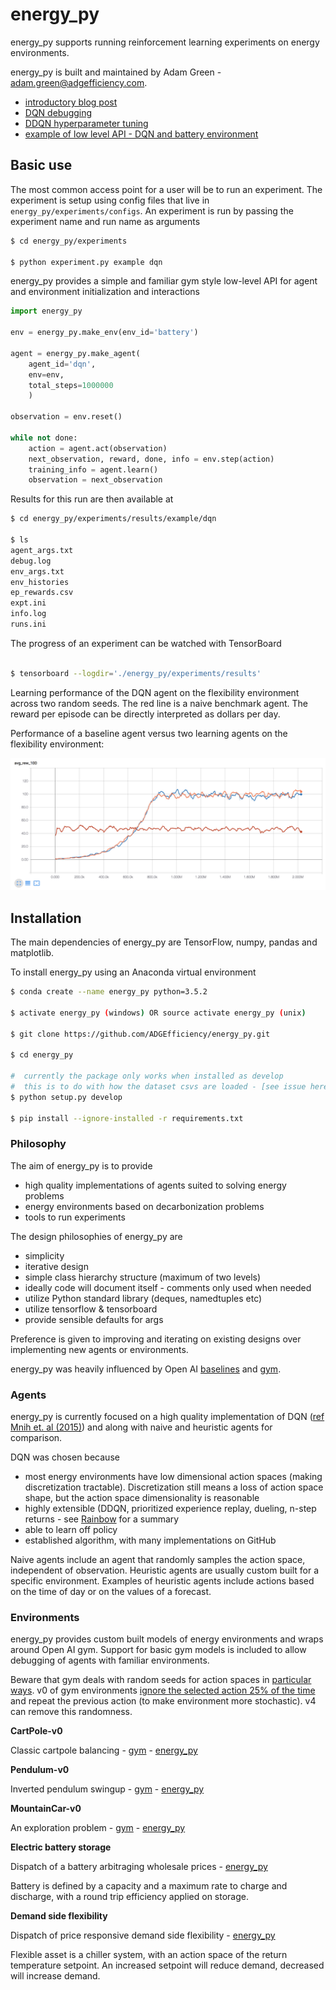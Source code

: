 # energy_py

energy_py supports running reinforcement learning experiments on energy environments.

energy_py is built and maintained by Adam Green - [adam.green@adgefficiency.com](adam.green@adgefficiency.com).  

- [introductory blog post](http://www.adgefficiency.com/energy_py-reinforcement-learning-for-energy-systems/)
- [DQN debugging](http://adgefficiency.com/dqn-debugging/)
- [DDQN hyperparameter tuning](http://adgefficiency.com/dqn-tuning/)
- [example of low level API - DQN and battery environment](https://github.com/ADGEfficiency/energy_py/blob/master/notebooks/examples/DQN_battery_example.ipynb)

## Basic use

The most common access point for a user will be to run an experiment.  The experiment is setup using config files that live in `energy_py/experiments/configs`.  An experiment is run by passing the experiment name and run name as arguments

```bash
$ cd energy_py/experiments

$ python experiment.py example dqn
```

energy_py provides a simple and familiar gym style low-level API for agent and environment initialization and interactions

```python
import energy_py

env = energy_py.make_env(env_id='battery')

agent = energy_py.make_agent(
    agent_id='dqn',
    env=env,
    total_steps=1000000
    )

observation = env.reset()

while not done:
    action = agent.act(observation)
    next_observation, reward, done, info = env.step(action)
    training_info = agent.learn()
    observation = next_observation
```

Results for this run are then available at

``` bash
$ cd energy_py/experiments/results/example/dqn

$ ls
agent_args.txt
debug.log
env_args.txt
env_histories
ep_rewards.csv
expt.ini
info.log
runs.ini
```

The progress of an experiment can be watched with TensorBoard

```bash

$ tensorboard --logdir='./energy_py/experiments/results'

```

Learning performance of the DQN agent on the flexibility environment across two random seeds.  The red line is a naive benchmark agent.  The reward per episode can be directly interpreted as dollars per day.

Performance of a baseline agent versus two learning agents on the flexibility environment:

![fig](assets/tb1.png)

## Installation

The main dependencies of energy_py are TensorFlow, numpy, pandas and matplotlib.

To install energy_py using an Anaconda virtual environment

```bash
$ conda create --name energy_py python=3.5.2

$ activate energy_py (windows) OR source activate energy_py (unix)

$ git clone https://github.com/ADGEfficiency/energy_py.git

$ cd energy_py

#  currently the package only works when installed as develop
#  this is to do with how the dataset csvs are loaded - [see issue here](https://github.com/ADGEfficiency/energy_py/issues/34)
$ python setup.py develop 

$ pip install --ignore-installed -r requirements.txt

```
### Philosophy

The aim of energy_py is to provide 

- high quality implementations of agents suited to solving energy problems
- energy environments based on decarbonization problems
- tools to run experiments

The design philosophies of energy_py are

- simplicity
- iterative design
- simple class hierarchy structure (maximum of two levels)
- ideally code will document itself - comments only used when needed
- utilize Python standard library (deques, namedtuples etc) 
- utilize tensorflow & tensorboard
- provide sensible defaults for args

Preference is given to improving and iterating on existing designs over implementing new agents or environments.

energy_py was heavily influenced by Open AI [baselines](https://github.com/openai/baselines) and [gym](https://github.com/openai/gym).

### Agents

energy_py is currently focused on a high quality implementation of DQN ([ref Mnih et. al (2015)](https://web.stanford.edu/class/psych209/Readings/MnihEtAlHassibis15NatureControlDeepRL.pdf)) and along with naive and heuristic agents for comparison.

DQN was chosen because

- most energy environments have low dimensional action spaces (making discretization tractable).  Discretization still means a loss of action space shape, but the action space dimensionality is reasonable
- highly extensible (DDQN, prioritized experience replay, dueling, n-step returns - see [Rainbow](https://arxiv.org/pdf/1710.02298.pdf) for a summary
- able to learn off policy
- established algorithm, with many implementations on GitHub

Naive agents include an agent that randomly samples the action space, independent of observation.  Heuristic agents are
usually custom built for a specific environment.  Examples of heuristic agents include actions based on the time of day or on the values of a forecast.

### Environments

energy_py provides custom built models of energy environments and wraps around Open AI gym.  Support for basic gym
models is included to allow debugging of agents with familiar environments.

Beware that gym deals with random seeds for action spaces in [particular ways](https://github.com/openai/gym/blob/master/gym/spaces/prng.py).  v0 of gym environments [ignore the selected action 25% of the time](http://amid.fish/reproducing-deep-rl) and repeat the previous action (to make environment more stochastic).  v4 can remove this randomness.

**CartPole-v0**

Classic cartpole balancing - [gym](https://github.com/openai/gym/blob/master/gym/envs/classic_control/cartpole.py) - [energy_py](https://github.com/ADGEfficiency/energy_py/blob/dev/energy_py/envs/register.py)

**Pendulum-v0** 

Inverted pendulum swingup - [gym](https://github.com/openai/gym/blob/master/gym/envs/classic_control/pendulum.py) - [energy_py](https://github.com/ADGEfficiency/energy_py/blob/dev/energy_py/envs/register.py)

**MountainCar-v0** 

An exploration problem - [gym](https://github.com/openai/gym/blob/master/gym/envs/classic_control/mountain_car.py) - [energy_py](https://github.com/ADGEfficiency/energy_py/blob/dev/energy_py/envs/register.py)

**Electric battery storage** 

Dispatch of a battery arbitraging wholesale prices - [energy_py](https://github.com/openai/gym/blob/master/gym/envs/classic_control/mountain_car.p://github.com/ADGEfficiency/energy_py/tree/dev/energy_py/envs/battery)

Battery is defined by a capacity and a maximum rate to charge and discharge, with a round trip efficiency applied on storage.

**Demand side flexibility** 

Dispatch of price responsive demand side flexibility - [energy_py](https://github.com/ADGEfficiency/energy_py/tree/dev/energy_py/envs/flex)

Flexible asset is a chiller system, with an action space of the return temperature setpoint.  An increased setpoint will
reduce demand, decreased will increase demand.
